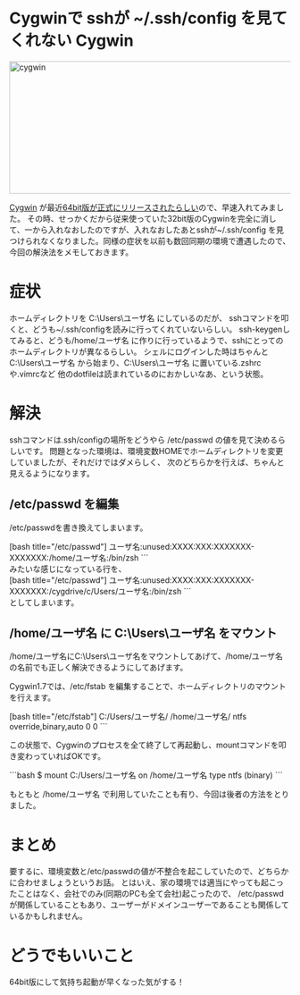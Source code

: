 Cygwinで sshが ~/.ssh/config を見てくれない
Cygwin
=====
<a href="http://manaten.net/wp-content/uploads/2013/08/cygwin.png"><img src="http://manaten.net/wp-content/uploads/2013/08/cygwin.png" alt="cygwin" width="818" height="237" class="aligncenter size-full wp-image-712" /></a>

[Cygwin](http://www.cygwin.com/) が最近[64bit版が正式にリリースされたらしい](http://cygwin.com/ml/cygwin-announce/2013-07/msg00030.html)ので、早速入れてみました。
その時、せっかくだから従来使っていた32bit版のCygwinを完全に消して、一から入れなおしたのですが、入れなおしたあとsshが~/.ssh/config を見つけられなくなりました。同様の症状を以前も数回同期の環境で遭遇したので、今回の解決法をメモしておきます。

<!--more-->

# 症状
ホームディレクトリを C:\Users\ユーザ名 にしているのだが、
sshコマンドを叩くと、どうも~/.ssh/configを読みに行ってくれていないらしい。
ssh-keygenしてみると、どうも/home/ユーザ名 に作りに行っているようで、sshにとってのホームディレクトリが異なるらしい。
シェルにログインした時はちゃんとC:\Users\ユーザ名 から始まり、C:\Users\ユーザ名 に置いている.zshrcや.vimrcなど
他のdotfileは読まれているのにおかしいなあ、という状態。

# 解決
sshコマンドは.ssh/configの場所をどうやら /etc/passwd の値を見て決めるらしいです。
問題となった環境は、環境変数HOMEでホームディレクトリを変更していましたが、それだけではダメらしく、
次のどちらかを行えば、ちゃんと見えるようになります。

## /etc/passwd を編集
/etc/passwdを書き換えてしまいます。

<div>[bash title="/etc/passwd"]
ユーザ名:unused:XXXX:XXX:XXXXXXX-XXXXXXX:/home/ユーザ名:/bin/zsh
```</div>
みたいな感じになっている行を、
<div>[bash title="/etc/passwd"]
ユーザ名:unused:XXXX:XXX:XXXXXXX-XXXXXXX:/cygdrive/c/Users/ユーザ名:/bin/zsh
```</div>
としてしまいます。

## /home/ユーザ名 に C:\Users\ユーザ名 をマウント
/home/ユーザ名にC:\Users\ユーザ名をマウントしてあげて、/home/ユーザ名 の名前でも正しく解決できるようにしてあげます。

Cygwin1.7では、/etc/fstab を編集することで、ホームディレクトリのマウントを行えます。

<div>[bash title="/etc/fstab"]
C:/Users/ユーザ名/ /home/ユーザ名/ ntfs  override,binary,auto 0 0
```</div>

この状態で、Cygwinのプロセスを全て終了して再起動し、mountコマンドを叩き変わっていればOKです。

<div>```bash
$ mount
C:/Users/ユーザ名 on /home/ユーザ名 type ntfs (binary)
```</div>

もともと /home/ユーザ名 で利用していたことも有り、今回は後者の方法をとりました。

# まとめ
要するに、環境変数と/etc/passwdの値が不整合を起こしていたので、どちらかに合わせましょうというお話。
とはいえ、家の環境では適当にやっても起こったことはなく、会社でのみ(同期のPCも全て会社)起こったので、
/etc/passwdが関係していることもあり、ユーザーがドメインユーザーであることも関係しているかもしれません。

# どうでもいいこと
64bit版にして気持ち起動が早くなった気がする！
